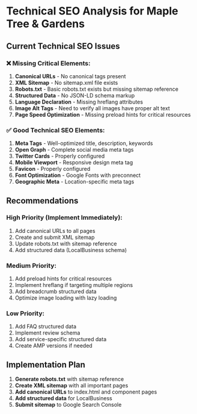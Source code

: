 # Technical SEO Analysis for Maple Tree & Gardens

## Current Technical SEO Issues

### ❌ **Missing Critical Elements:**

1. **Canonical URLs** - No canonical tags present
2. **XML Sitemap** - No sitemap.xml file exists
3. **Robots.txt** - Basic robots.txt exists but missing sitemap reference
4. **Structured Data** - No JSON-LD schema markup
5. **Language Declaration** - Missing hreflang attributes
6. **Image Alt Tags** - Need to verify all images have proper alt text
7. **Page Speed Optimization** - Missing preload hints for critical resources

### ✅ **Good Technical SEO Elements:**

1. **Meta Tags** - Well-optimized title, description, keywords
2. **Open Graph** - Complete social media meta tags
3. **Twitter Cards** - Properly configured
4. **Mobile Viewport** - Responsive design meta tag
5. **Favicon** - Properly configured
6. **Font Optimization** - Google Fonts with preconnect
7. **Geographic Meta** - Location-specific meta tags

## Recommendations

### High Priority (Implement Immediately):
1. Add canonical URLs to all pages
2. Create and submit XML sitemap
3. Update robots.txt with sitemap reference
4. Add structured data (LocalBusiness schema)

### Medium Priority:
1. Add preload hints for critical resources
2. Implement hreflang if targeting multiple regions
3. Add breadcrumb structured data
4. Optimize image loading with lazy loading

### Low Priority:
1. Add FAQ structured data
2. Implement review schema
3. Add service-specific structured data
4. Create AMP versions if needed

## Implementation Plan

1. **Generate robots.txt** with sitemap reference
2. **Create XML sitemap** with all important pages
3. **Add canonical URLs** to index.html and component pages
4. **Add structured data** for LocalBusiness
5. **Submit sitemap** to Google Search Console
